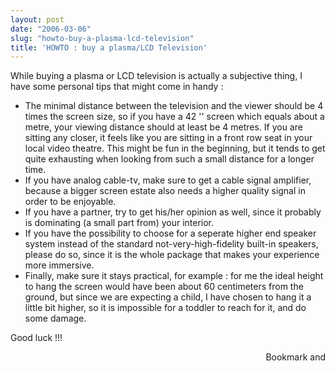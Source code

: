 ```yaml
---
layout: post
date: "2006-03-06"
slug: "howto-buy-a-plasma-lcd-television"
title: 'HOWTO : buy a plasma/LCD Television'
---
```


<P>While buying a plasma or LCD television is actually a subjective thing,&nbsp;I have&nbsp;some personal tips that might come in handy :</P>
<UL>
<LI>The minimal distance between the television and the viewer should be 4 times the screen size, so if you have a 42 '' screen which equals about a metre, your viewing distance should at least be 4 metres. If you are sitting any closer, it feels like you are sitting in a front row seat in your local video theatre. This might be fun in the beginning, but it tends to get quite exhausting when&nbsp;looking from such a small distance for a longer time.&nbsp; 
<LI>If you have analog cable-tv, make sure to get&nbsp;a cable signal amplifier, because a bigger screen estate also needs a higher quality&nbsp;signal in order to be enjoyable. 
<LI>If you have a partner, try to get his/her opinion as well, since it probably is dominating (a small part from) your interior. 
<LI>If you have the possibility to choose for a seperate higher end speaker system instead of the standard not-very-high-fidelity built-in speakers, please do so, since it is the whole package that makes your experience more immersive. 
<LI>Finally,&nbsp;make sure it stays practical, for example&nbsp;: for me the ideal height to hang the screen would have been about 60 centimeters from the ground, but&nbsp;since we are expecting a child,&nbsp;I have chosen to hang it a little bit higher, so it is&nbsp;impossible for a toddler to reach for it, and do some damage.&nbsp;</LI></UL>
<P>Good luck !!!</P><div style="text-align:right"><a class="addthis_button" href="https://www.addthis.com/bookmark.php?v=250&amp;pub=xa-4aec37702e3161d4"><img src="https://s7.addthis.com/static/btn/v2/lg-share-en.gif" width="125" height="16" alt="Bookmark and Share" style="border:0"/></a><script type="text/javascript" src="https://s7.addthis.com/js/250/addthis_widget.js#pub=xa-4aec37702e3161d4"></script></div>
